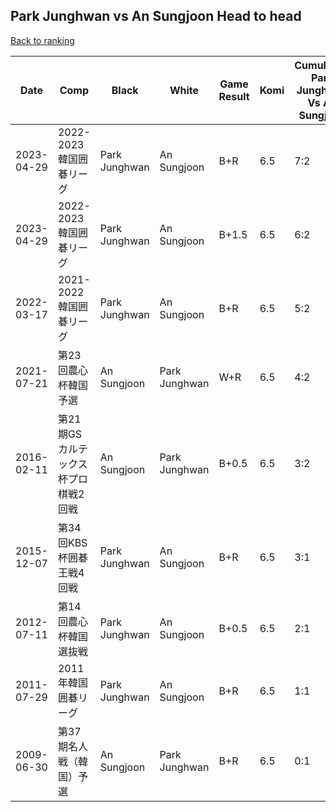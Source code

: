 ## Park Junghwan vs An Sungjoon Head to head

[Back to ranking](../../index.md)




| **Date** | **Comp** | **Black** | **White** | **Game Result** | **Komi** | **Cumulative Park Junghwan Vs An Sungjoon** | **Park Junghwan Streak** | **An Sungjoon Streak** | 
| --- | --- | --- | --- | --- | --- | --- | --- | --- |
| 2023-04-29 | 2022-2023韓国囲碁リーグ | Park Junghwan | An Sungjoon | B+R | 6.5 | 7:2 | 4 | 0 | 
| 2023-04-29 | 2022-2023韓国囲碁リーグ | Park Junghwan | An Sungjoon | B+1.5 | 6.5 | 6:2 | 3 | 0 | 
| 2022-03-17 | 2021-2022韓国囲碁リーグ | Park Junghwan | An Sungjoon | B+R | 6.5 | 5:2 | 2 | 0 | 
| 2021-07-21 | 第23回農心杯韓国予選 | An Sungjoon | Park Junghwan | W+R | 6.5 | 4:2 | 1 | 0 | 
| 2016-02-11 | 第21期GSカルテックス杯プロ棋戦2回戦 | An Sungjoon | Park Junghwan | B+0.5 | 6.5 | 3:2 | 0 | 1 | 
| 2015-12-07 | 第34回KBS杯囲碁王戦4回戦 | Park Junghwan | An Sungjoon | B+R | 6.5 | 3:1 | 3 | 0 | 
| 2012-07-11 | 第14回農心杯韓国選抜戦 | Park Junghwan | An Sungjoon | B+0.5 | 6.5 | 2:1 | 2 | 0 | 
| 2011-07-29 | 2011年韓国囲碁リーグ | Park Junghwan | An Sungjoon | B+R | 6.5 | 1:1 | 1 | 0 | 
| 2009-06-30 | 第37期名人戦（韓国）予選 | An Sungjoon | Park Junghwan | B+R | 6.5 | 0:1 | 0 | 1 |




